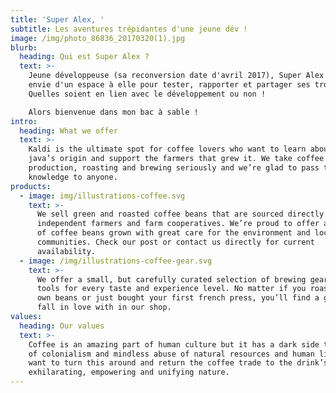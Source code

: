 ```yaml
---
title: 'Super Alex, '
subtitle: Les aventures trépidantes d'une jeune dév !
image: /img/photo_86836_20170320(1).jpg
blurb:
  heading: Qui est Super Alex ?
  text: >-
    Jeune développeuse (sa reconversion date d'avril 2017), Super Alex avait
    envie d'un espace à elle pour tester, rapporter et partager ses trouvailles.
    Quelles soient en lien avec le développement ou non ! 

    Alors bienvenue dans mon bac à sable !
intro:
  heading: What we offer
  text: >-
    Kaldi is the ultimate spot for coffee lovers who want to learn about their
    java’s origin and support the farmers that grew it. We take coffee
    production, roasting and brewing seriously and we’re glad to pass that
    knowledge to anyone.
products:
  - image: img/illustrations-coffee.svg
    text: >-
      We sell green and roasted coffee beans that are sourced directly from
      independent farmers and farm cooperatives. We’re proud to offer a variety
      of coffee beans grown with great care for the environment and local
      communities. Check our post or contact us directly for current
      availability.
  - image: /img/illustrations-coffee-gear.svg
    text: >-
      We offer a small, but carefully curated selection of brewing gear and
      tools for every taste and experience level. No matter if you roast your
      own beans or just bought your first french press, you’ll find a gadget to
      fall in love with in our shop.
values:
  heading: Our values
  text: >-
    Coffee is an amazing part of human culture but it has a dark side too – one
    of colonialism and mindless abuse of natural resources and human lives. We
    want to turn this around and return the coffee trade to the drink’s
    exhilarating, empowering and unifying nature.
---
```


